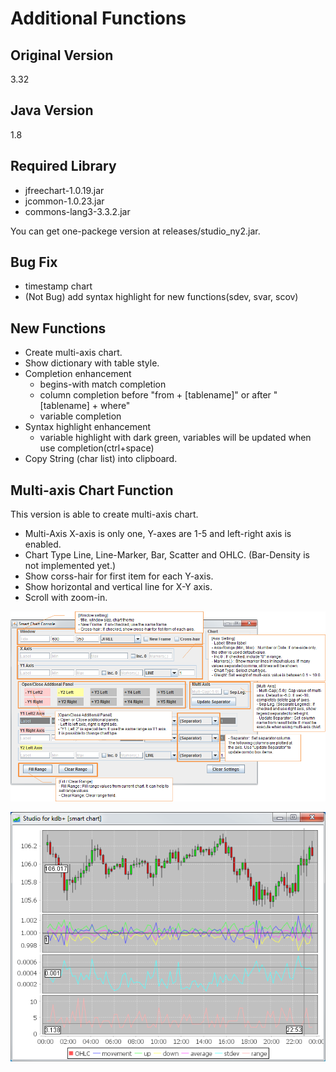 Additional Functions
=========

Original Version
----

3.32

Java Version
----

1.8

Required Library
----

* jfreechart-1.0.19.jar
* jcommon-1.0.23.jar
* commons-lang3-3.3.2.jar

You can get one-packege version at releases/studio_ny2.jar.

Bug Fix
-----------

* timestamp chart
* (Not Bug) add syntax highlight for new functions(sdev, svar, scov)

New Functions
--------------

* Create multi-axis chart.
* Show dictionary with table style.
* Completion enhancement
   - begins-with match completion
   - column completion before "from + [tablename]" or after "[tablename] + where"
   - variable completion
* Syntax highlight enhancement
   - variable highlight with dark green, variables will be updated when use completion(ctrl+space)
* Copy String (char list) into clipboard.


Multi-axis Chart Function
--------------

This version is able to create multi-axis chart. 

* Multi-Axis
  X-axis is only one, Y-axes are 1-5 and left-right axis is enabled.
* Chart Type
Line, Line-Marker, Bar, Scatter and OHLC. (Bar-Density is not implemented yet.)
* Show corss-hair for first item for each Y-axis.
* Show horizontal and vertical line for X-Y axis.
* Scroll with zoom-in.

![alt tag](https://raw.githubusercontent.com/Naoki-Yatsu/studio/master/meta/console_guide.png)

![alt tag](https://raw.githubusercontent.com/Naoki-Yatsu/studio/master/meta/multi-chart.png)




